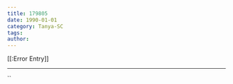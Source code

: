 ```yaml
---
title: 179805
date: 1990-01-01
category: Tanya-SC
tags: 
author: 
---
```


[[:Error Entry]]

---



``
